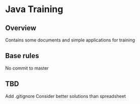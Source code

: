# Java Training

## Overview
Contains some documents and simple applications for training

## Base rules
No commit to master

## TBD
Add .gitignore
Consider better solutions than spreadsheet
